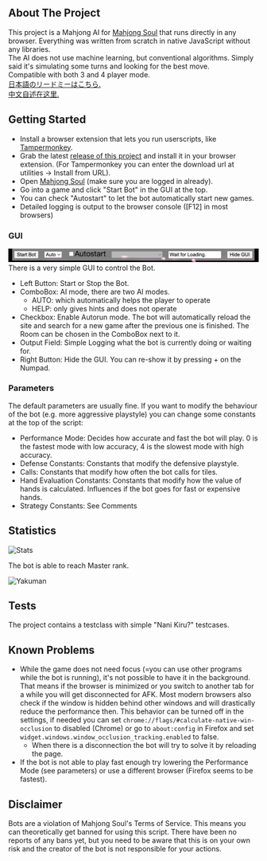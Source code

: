 ## About The Project

This project is a Mahjong AI for [Mahjong Soul](https://mahjongsoul.game.yo-star.com/) that runs directly in any browser. Everything was written from scratch in native JavaScript without any libraries.  
The AI does not use machine learning, but conventional algorithms. Simply said it's simulating some turns and looking for the best move.  
Compatible with both 3 and 4 player mode.  
[日本語のリードミーはこちら.](./readme_jp.md)  
[中文自述在这里.](./readme_cn.md)  

## Getting Started

* Install a browser extension that lets you run userscripts, like [Tampermonkey](https://www.tampermonkey.net/).
* Grab the latest [release of this project](https://github.com/Jimboom7/AlphaJong/releases) and install it in your browser extension. (For Tampermonkey you can enter the download url at utilities -> Install from URL).
* Open [Mahjong Soul](https://mahjongsoul.game.yo-star.com/) (make sure you are logged in already).
* Go into a game and click "Start Bot" in the GUI at the top.
* You can check "Autostart" to let the bot automatically start new games.
* Detailed logging is output to the browser console ([F12] in most browsers)

### GUI
![GUI](./doc/img/gui.png)
There is a very simple GUI to control the Bot.  
* Left Button: Start or Stop the Bot.
* ComboBox: AI mode, there are two AI modes.
  * AUTO: which automatically helps the player to operate
  * HELP: only gives hints and does not operate
* Checkbox: Enable Autorun mode. The bot will automatically reload the site and search for a new game after the previous one is finished. The Room can be chosen in the ComboBox next to it.
* Output Field: Simple Logging what the bot is currently doing or waiting for.
* Right Button: Hide the GUI. You can re-show it by pressing + on the Numpad.

### Parameters
The default parameters are usually fine. If you want to modify the behaviour of the bot (e.g. more aggressive playstyle) you can change some constants at the top of the script:

* Performance Mode: Decides how accurate and fast the bot will play. 0 is the fastest mode with low accuracy, 4 is the slowest mode with high accuracy.
* Defense Constants: Constants that modify the defensive playstyle.
* Calls: Constants that modify how often the bot calls for tiles.
* Hand Evaluation Constants: Constants that modify how the value of hands is calculated. Influences if the bot goes for fast or expensive hands.
* Strategy Constants: See Comments

## Statistics

![Stats](https://i.imgur.com/30p4yAN.png)

The bot is able to reach Master rank.

![Yakuman](https://i.imgur.com/j6j2f2V.png)

## Tests

The project contains a testclass with simple "Nani Kiru?" testcases.

## Known Problems

- While the game does not need focus (=you can use other programs while the bot is running), it's not possible to have it in the background. That means if the browser is minimized or you switch to another tab for a while you will get disconnected for AFK. Most modern browsers also check if the window is hidden behind other windows and will drastically reduce the performance then. This behavior can be turned off in the settings, if needed you can set `chrome://flags/#calculate-native-win-occlusion` to disabled (Chrome) or go to `about:config` in Firefox and set `widget.windows.window_occlusion_tracking.enabled` to false.
   - When there is a disconnection the bot will try to solve it by reloading the page.
- If the bot is not able to play fast enough try lowering the Performance Mode (see parameters) or use a different browser (Firefox seems to be fastest).

## Disclaimer

Bots are a violation of Mahjong Soul's Terms of Service. This means you can theoretically get banned for using this script. There have been no reports of any bans yet, but you need to be aware that this is on your own risk and the creator of the bot is not responsible for your actions.